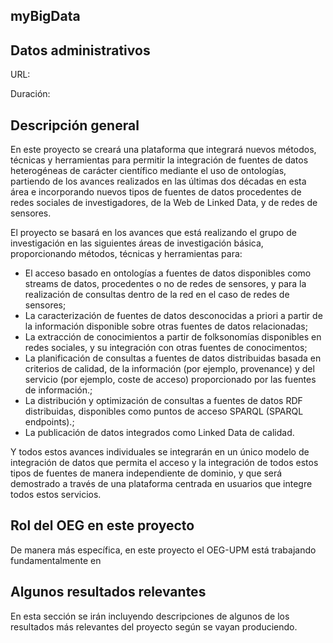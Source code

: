 ## myBigData

## Datos administrativos
URL: 

Duración: 



## Descripción general

En este proyecto se creará una plataforma que integrará nuevos métodos, técnicas y herramientas para permitir la integración de fuentes de datos heterogéneas de carácter científico mediante el uso de ontologías, partiendo de los avances realizados en las últimas dos décadas en esta área e incorporando nuevos tipos de fuentes de datos procedentes de redes sociales de investigadores, de la Web de Linked Data, y de redes de sensores. 

El proyecto se basará en los avances que está realizando el grupo de investigación en las siguientes áreas de investigación básica, proporcionando métodos, técnicas y herramientas para: 

* El acceso basado en ontologías a fuentes de datos disponibles como streams de datos, procedentes o no de redes de sensores, y para la realización de consultas dentro de la red en el caso de redes de sensores; 
* La caracterización de fuentes de datos desconocidas a priori a partir de la información disponible sobre otras fuentes de datos relacionadas; 
* La extracción de conocimientos a partir de folksonomías disponibles en redes sociales, y su integración con otras fuentes de conocimentos; 
* La planificación de consultas a fuentes de datos distribuidas basada en criterios de calidad, de la información (por ejemplo, provenance) y del servicio (por ejemplo, coste de acceso) proporcionado por las fuentes de información.; 
* La distribución y optimización de consultas a fuentes de datos RDF distribuidas, disponibles como puntos de acceso SPARQL (SPARQL endpoints).; 
* La publicación de datos integrados como Linked Data de calidad.

Y todos estos avances individuales se integrarán en un único modelo de integración de datos que permita el acceso y la integración de todos estos tipos de fuentes de manera independiente de dominio, y que será demostrado a través de una plataforma centrada en usuarios que integre todos estos servicios.



## Rol del OEG en este proyecto

De manera más específica, en este proyecto el OEG-UPM está trabajando fundamentalmente en 

## Algunos resultados relevantes
En esta sección se irán incluyendo descripciones de algunos de los resultados más relevantes del proyecto según se vayan produciendo.